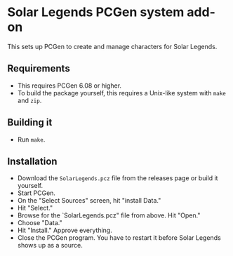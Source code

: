 # Solar Legends PCGen system add-on
This sets up PCGen to create and manage characters for Solar Legends.

## Requirements
- This requires PCGen 6.08 or higher.
- To build the package yourself, this requires a Unix-like system with `make` and `zip`.

## Building it
- Run `make`.

## Installation
- Download the `SolarLegends.pcz` file from the releases page or build it yourself.
- Start PCGen.
- On the "Select Sources" screen, hit "install Data."
- Hit "Select."
- Browse for the `SolarLegends.pcz" file from above.  Hit "Open."
- Choose "Data."
- Hit "Install."  Approve everything.
- Close the PCGen program.  You have to restart it before Solar Legends shows up as a source.
